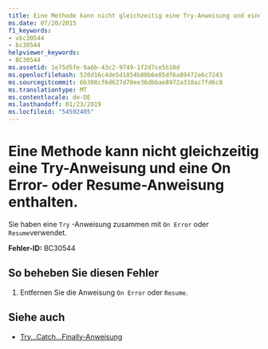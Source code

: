 ```yaml
---
title: Eine Methode kann nicht gleichzeitig eine Try-Anweisung und eine On Error- oder Resume-Anweisung enthalten.
ms.date: 07/20/2015
f1_keywords:
- vbc30544
- bc30544
helpviewer_keywords:
- BC30544
ms.assetid: 1e75d5fe-9a6b-43c2-9749-1f2d7ce5b10d
ms.openlocfilehash: 520d16c4de5d1854b80b6e05df6a89472e6c7243
ms.sourcegitcommit: 6b308cf6d627d78ee36dbbae8972a310ac7fd6c8
ms.translationtype: MT
ms.contentlocale: de-DE
ms.lasthandoff: 01/23/2019
ms.locfileid: "54592405"
---
```

# <a name="method-cannot-contain-both-a-try-statement-and-an-on-error-or-resume-statement"></a>Eine Methode kann nicht gleichzeitig eine Try-Anweisung und eine On Error- oder Resume-Anweisung enthalten.
Sie haben eine `Try` -Anweisung zusammen mit `On Error` oder `Resume`verwendet.  
  
 **Fehler-ID:** BC30544  
  
## <a name="to-correct-this-error"></a>So beheben Sie diesen Fehler  
  
1.  Entfernen Sie die Anweisung `On Error` oder `Resume`.  
  
## <a name="see-also"></a>Siehe auch

- [Try...Catch...Finally-Anweisung](../../visual-basic/language-reference/statements/try-catch-finally-statement.md)
